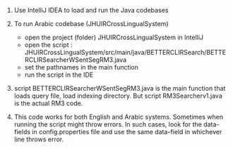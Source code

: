 

1. Use IntelliJ IDEA to load and run the Java codebases

2. To run Arabic codebase (JHUIRCrossLingualSystem)
	- open the project (folder) JHUIRCrossLingualSystem in IntelliJ
	- open the script : JHUIRCrossLingualSystem/src/main/java/BETTERCLIRSearch/BETTERCLIRSearcherWSentSegRM3.java
	- set the pathnames in the main function
	- run the script in the IDE

3. script BETTERCLIRSearcherWSentSegRM3.java is the main function that loads query file, load indexing directory. But script RM3Searcherv1.java is the actual RM3 code.

4. This code works for both English and Arabic systems. Sometimes when running the script might throw errors. In such cases, look for the data-fields in config.properties file and use the same data-field in whichever line throws error.